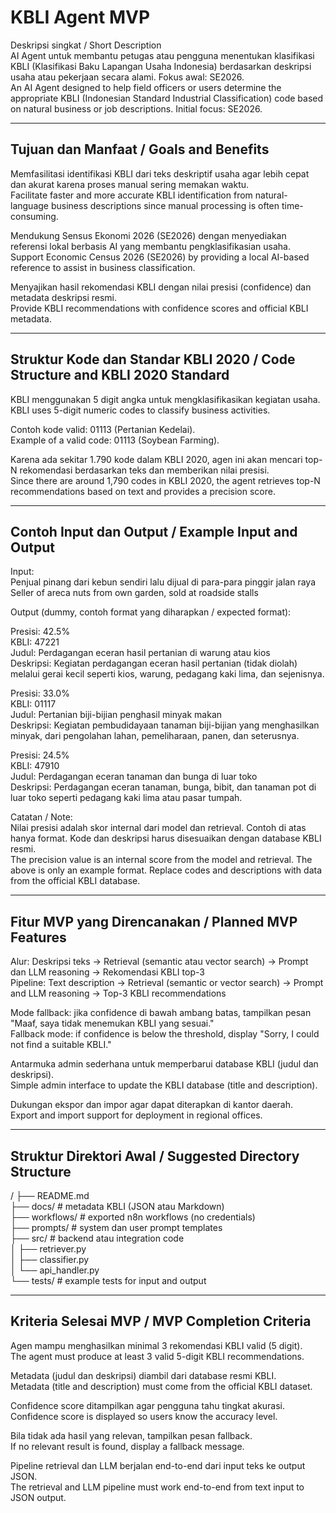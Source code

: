 # KBLI Agent MVP

Deskripsi singkat / Short Description  
AI Agent untuk membantu petugas atau pengguna menentukan klasifikasi KBLI (Klasifikasi Baku Lapangan Usaha Indonesia) berdasarkan deskripsi usaha atau pekerjaan secara alami. Fokus awal: SE2026.  
An AI Agent designed to help field officers or users determine the appropriate KBLI (Indonesian Standard Industrial Classification) code based on natural business or job descriptions. Initial focus: SE2026.

---

## Tujuan dan Manfaat / Goals and Benefits

Memfasilitasi identifikasi KBLI dari teks deskriptif usaha agar lebih cepat dan akurat karena proses manual sering memakan waktu.  
Facilitate faster and more accurate KBLI identification from natural-language business descriptions since manual processing is often time-consuming.

Mendukung Sensus Ekonomi 2026 (SE2026) dengan menyediakan referensi lokal berbasis AI yang membantu pengklasifikasian usaha.  
Support Economic Census 2026 (SE2026) by providing a local AI-based reference to assist in business classification.

Menyajikan hasil rekomendasi KBLI dengan nilai presisi (confidence) dan metadata deskripsi resmi.  
Provide KBLI recommendations with confidence scores and official KBLI metadata.

---

## Struktur Kode dan Standar KBLI 2020 / Code Structure and KBLI 2020 Standard

KBLI menggunakan 5 digit angka untuk mengklasifikasikan kegiatan usaha.  
KBLI uses 5-digit numeric codes to classify business activities.

Contoh kode valid: 01113 (Pertanian Kedelai).  
Example of a valid code: 01113 (Soybean Farming).

Karena ada sekitar 1.790 kode dalam KBLI 2020, agen ini akan mencari top-N rekomendasi berdasarkan teks dan memberikan nilai presisi.  
Since there are around 1,790 codes in KBLI 2020, the agent retrieves top-N recommendations based on text and provides a precision score.

---

## Contoh Input dan Output / Example Input and Output

Input:  
Penjual pinang dari kebun sendiri lalu dijual di para-para pinggir jalan raya  
Seller of areca nuts from own garden, sold at roadside stalls

Output (dummy, contoh format yang diharapkan / expected format):

Presisi: 42.5%  
KBLI: 47221  
Judul: Perdagangan eceran hasil pertanian di warung atau kios  
Deskripsi: Kegiatan perdagangan eceran hasil pertanian (tidak diolah) melalui gerai kecil seperti kios, warung, pedagang kaki lima, dan sejenisnya.

Presisi: 33.0%  
KBLI: 01117  
Judul: Pertanian biji-bijian penghasil minyak makan  
Deskripsi: Kegiatan pembudidayaan tanaman biji-bijian yang menghasilkan minyak, dari pengolahan lahan, pemeliharaan, panen, dan seterusnya.

Presisi: 24.5%  
KBLI: 47910  
Judul: Perdagangan eceran tanaman dan bunga di luar toko  
Deskripsi: Perdagangan eceran tanaman, bunga, bibit, dan tanaman pot di luar toko seperti pedagang kaki lima atau pasar tumpah.

Catatan / Note:  
Nilai presisi adalah skor internal dari model dan retrieval. Contoh di atas hanya format. Kode dan deskripsi harus disesuaikan dengan database KBLI resmi.  
The precision value is an internal score from the model and retrieval. The above is only an example format. Replace codes and descriptions with data from the official KBLI database.

---

## Fitur MVP yang Direncanakan / Planned MVP Features

Alur: Deskripsi teks → Retrieval (semantic atau vector search) → Prompt dan LLM reasoning → Rekomendasi KBLI top-3  
Pipeline: Text description → Retrieval (semantic or vector search) → Prompt and LLM reasoning → Top-3 KBLI recommendations

Mode fallback: jika confidence di bawah ambang batas, tampilkan pesan "Maaf, saya tidak menemukan KBLI yang sesuai."  
Fallback mode: if confidence is below the threshold, display "Sorry, I could not find a suitable KBLI."

Antarmuka admin sederhana untuk memperbarui database KBLI (judul dan deskripsi).  
Simple admin interface to update the KBLI database (title and description).

Dukungan ekspor dan impor agar dapat diterapkan di kantor daerah.  
Export and import support for deployment in regional offices.

---

## Struktur Direktori Awal / Suggested Directory Structure

/
├── README.md  
├── docs/           # metadata KBLI (JSON atau Markdown)  
├── workflows/      # exported n8n workflows (no credentials)  
├── prompts/        # system dan user prompt templates  
├── src/            # backend atau integration code  
│   ├── retriever.py  
│   ├── classifier.py  
│   └── api_handler.py  
└── tests/          # example tests for input and output

---

## Kriteria Selesai MVP / MVP Completion Criteria

Agen mampu menghasilkan minimal 3 rekomendasi KBLI valid (5 digit).  
The agent must produce at least 3 valid 5-digit KBLI recommendations.

Metadata (judul dan deskripsi) diambil dari database resmi KBLI.  
Metadata (title and description) must come from the official KBLI dataset.

Confidence score ditampilkan agar pengguna tahu tingkat akurasi.  
Confidence score is displayed so users know the accuracy level.

Bila tidak ada hasil yang relevan, tampilkan pesan fallback.  
If no relevant result is found, display a fallback message.

Pipeline retrieval dan LLM berjalan end-to-end dari input teks ke output JSON.  
The retrieval and LLM pipeline must work end-to-end from text input to JSON output.
